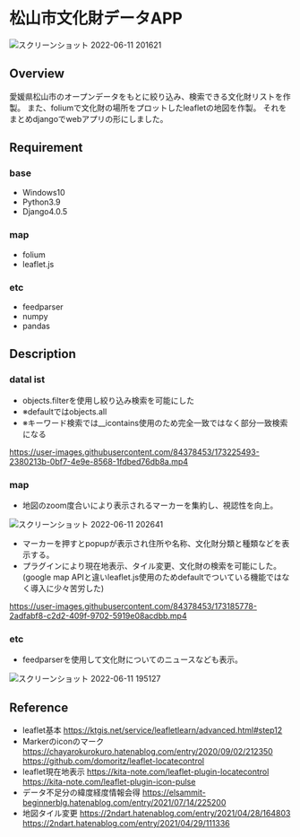 
# 松山市文化財データAPP
![スクリーンショット 2022-06-11 201621](https://user-images.githubusercontent.com/84378453/173185716-515c104f-79f3-4e86-b17a-755c36a9fe70.png)

## Overview
愛媛県松山市のオープンデータをもとに絞り込み、検索できる文化財リストを作製。
また、foliumで文化財の場所をプロットしたleafletの地図を作製。
それをまとめdjangoでwebアプリの形にしました。

## Requirement
### base
- Windows10
- Python3.9
- Django4.0.5
### map
- folium
- leaflet.js
### etc
- feedparser
- numpy
- pandas


## Description
### datal ist
- objects.filterを使用し絞り込み検索を可能にした
- ※defaultではobjects.all
- ※キーワード検索では__icontains使用のため完全一致ではなく部分一致検索になる





https://user-images.githubusercontent.com/84378453/173225493-2380213b-0bf7-4e9e-8568-1fdbed76db8a.mp4



### map
- 地図のzoom度合いにより表示されるマーカーを集約し、視認性を向上。


![スクリーンショット 2022-06-11 202641](https://user-images.githubusercontent.com/84378453/173185930-44d00391-f32a-40bf-b476-38638ac12e20.png)

- マーカーを押すとpopupが表示され住所や名称、文化財分類と種類などを表示する。
- プラグインにより現在地表示、タイル変更、文化財の検索を可能にした。(google map APIと違いleaflet.js使用のためdefaultでついている機能ではなく導入に少々苦労した)


https://user-images.githubusercontent.com/84378453/173185778-2adfabf8-c2d2-409f-9702-5919e08acdbb.mp4


### etc
- feedparserを使用して文化財についてのニュースなども表示。


![スクリーンショット 2022-06-11 195127](https://user-images.githubusercontent.com/84378453/173185699-aebfaa72-1303-482b-80a5-91de6f5ae4fb.png)


## Reference
- leaflet基本
https://ktgis.net/service/leafletlearn/advanced.html#step12
- Markerのiconのマーク
https://chayarokurokuro.hatenablog.com/entry/2020/09/02/212350
https://github.com/domoritz/leaflet-locatecontrol
- leaflet現在地表示
https://kita-note.com/leaflet-plugin-locatecontrol
https://kita-note.com/leaflet-plugin-icon-pulse
- データ不足分の緯度経度情報会得
https://elsammit-beginnerblg.hatenablog.com/entry/2021/07/14/225200
- 地図タイル変更
https://2ndart.hatenablog.com/entry/2021/04/28/164803
https://2ndart.hatenablog.com/entry/2021/04/29/111336
